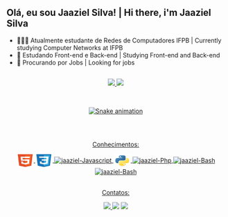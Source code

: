 ## Olá, eu sou Jaaziel Silva! | Hi there, i'm Jaaziel Silva

- 👨🏾‍💻 Atualmente estudante de Redes de Computadores IFPB | Currently studying Computer Networks at IFPB
- 🌱 Estudando Front-end e Back-end | Studying Front-end and Back-end
- 🎯 Procurando por Jobs | Looking for jobs

##

<div align=center>
  <a href="https://github.com/JaazielSlv">
  <img height="140cm" src="https://github-readme-stats.vercel.app/api?username=JaazielSlv&show_icons=true&theme=tokyonight&include_all_commits=true&count_private=true"/>
  <img height="140cm" src="https://github-readme-stats.vercel.app/api/top-langs/?username=JaazielSlv&layout=compact&langs_count=19&theme=tokyonight"/>
</div>

##
<div align=center style="display: inline_block"><br>
<img src="https://raw.githubusercontent.com/JaazielSlv/jaazielslv/output/snake.svg" alt="Snake animation" />
</div>

##

<div align=center style="display: inline_block"><br>
  <p>Conhecimentos:</p>
  <img align="center" alt="jaaziel-HTML" height="30" width="40" src="https://raw.githubusercontent.com/devicons/devicon/master/icons/html5/html5-original.svg">
  <img align="center" alt="jaaziel-CSS" height="30" width="40" src="https://raw.githubusercontent.com/devicons/devicon/master/icons/css3/css3-original.svg">
  <img align="center" alt="jaaziel-Javascript" height="30" width="40" src="https://cdn.jsdelivr.net/gh/devicons/devicon@latest/icons/javascript/javascript-original.svg" />    
  <img align="center" alt="jaaziel-Python" height="30" width="40" src="https://raw.githubusercontent.com/devicons/devicon/master/icons/python/python-original.svg">
  <img align="center" alt="jaaziel-Php" height="30" width="40" src="https://cdn.jsdelivr.net/gh/devicons/devicon@latest/icons/php/php-original.svg" />
  <img align="center" alt="jaaziel-Bash" height="30" width="40" src="https://cdn.jsdelivr.net/gh/devicons/devicon@latest/icons/bash/bash-original.svg" />
  <img align="center" alt="jaaziel-Bash" height="30" width="40" src="https://cdn.jsdelivr.net/gh/devicons/devicon@latest/icons/linux/linux-original.svg" />
</div

##
 
<div align=center style="display: inline_block"><br> 
  <p>Contatos:</p>
  <a href="https://www.instagram.com/jaazielslv?igsh=MzR2cHhyNnVjdjU2" target="_blank"><img src="https://img.shields.io/badge/-Instagram-%23E4405F?style=for-the-badge&logo=instagram&logoColor=white" target="_blank">
  <a href = "mailto:jaaziel.b.silva@gmail.com"><img src="https://img.shields.io/badge/-Gmail-%23333?style=for-the-badge&logo=gmail&logoColor=white" target="_blank"></a>
  <a href="https://www.linkedin.com/in/jaaziel-batista-da-silva" target="_blank"><img src="https://img.shields.io/badge/-LinkedIn-%230077B5?style=for-the-badge&logo=linkedin&logoColor=white" target="_blank"></a> 
</div>
